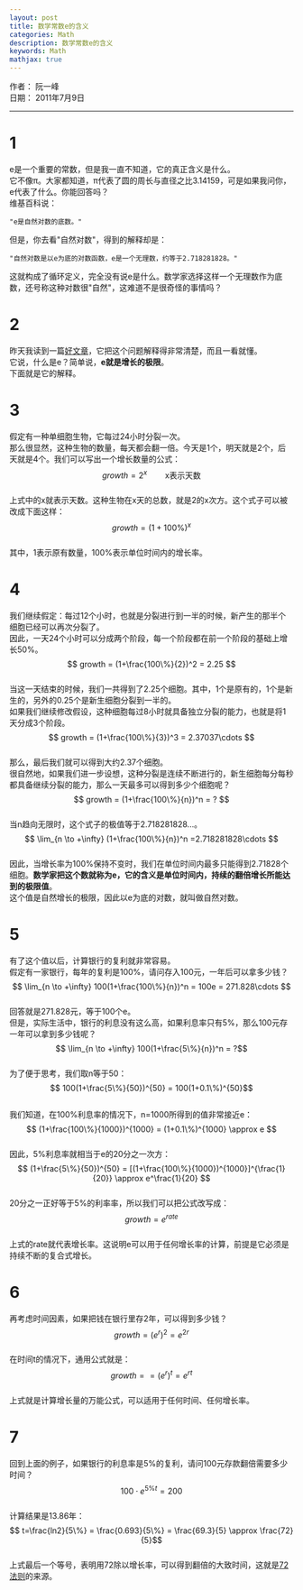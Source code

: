 ```yaml
---
layout: post
title: 数学常数e的含义  
categories: Math
description: 数学常数e的含义  
keywords: Math
mathjax: true
---
```


作者： 阮一峰  
日期： 2011年7月9日  

***  

# 1  
e是一个重要的常数，但是我一直不知道，它的真正含义是什么。  
它不像π。大家都知道，π代表了圆的周长与直径之比3.14159，可是如果我问你，e代表了什么。你能回答吗？  
维基百科说：  
```
"e是自然对数的底数。"  
```
但是，你去看"自然对数"，得到的解释却是：  
```
"自然对数是以e为底的对数函数，e是一个无理数，约等于2.718281828。"  
```
这就构成了循环定义，完全没有说e是什么。数学家选择这样一个无理数作为底数，还号称这种对数很"自然"，这难道不是很奇怪的事情吗？  

# 2  
昨天我读到一篇[好文章](https://betterexplained.com/articles/an-intuitive-guide-to-exponential-functions-e/)，它把这个问题解释得非常清楚，而且一看就懂。  
它说，什么是e？简单说，**e就是增长的极限**。  
下面就是它的解释。  
# 3  
假定有一种单细胞生物，它每过24小时分裂一次。  
那么很显然，这种生物的数量，每天都会翻一倍。今天是1个，明天就是2个，后天就是4个。我们可以写出一个增长数量的公式：  
$$ growth = 2^x \qquad \text{x表示天数}$$  
上式中的x就表示天数。这种生物在x天的总数，就是2的x次方。这个式子可以被改成下面这样：  
$$ growth =(1+100\%)^x $$  
其中，1表示原有数量，100%表示单位时间内的增长率。  
# 4  
我们继续假定：每过12个小时，也就是分裂进行到一半的时候，新产生的那半个细胞已经可以再次分裂了。  
因此，一天24个小时可以分成两个阶段，每一个阶段都在前一个阶段的基础上增长50%。  
$$ growth = (1+\frac{100\%}{2})^2 = 2.25 $$  
当这一天结束的时候，我们一共得到了2.25个细胞。其中，1个是原有的，1个是新生的，另外的0.25个是新生细胞分裂到一半的。  
如果我们继续修改假设，这种细胞每过8小时就具备独立分裂的能力，也就是将1天分成3个阶段。  
$$ growth = (1+\frac{100\%}{3})^3 = 2.37037\cdots $$  
那么，最后我们就可以得到大约2.37个细胞。  
很自然地，如果我们进一步设想，这种分裂是连续不断进行的，新生细胞每分每秒都具备继续分裂的能力，那么一天最多可以得到多少个细胞呢？  
$$ growth = (1+\frac{100\%}{n})^n = ? $$  
当n趋向无限时，这个式子的极值等于2.718281828...。  
$$ \lim_{n \to +\infty} (1+\frac{100\%}{n})^n =2.718281828\cdots $$  
因此，当增长率为100%保持不变时，我们在单位时间内最多只能得到2.71828个细胞。**数学家把这个数就称为e，它的含义是单位时间内，持续的翻倍增长所能达到的极限值**。  
这个值是自然增长的极限，因此以e为底的对数，就叫做自然对数。  
# 5  
有了这个值以后，计算银行的复利就非常容易。  
假定有一家银行，每年的复利是100%，请问存入100元，一年后可以拿多少钱？  
$$ \lim_{n \to +\infty} 100(1+\frac{100\%}{n})^n = 100e = 271.828\cdots $$  
回答就是271.828元，等于100个e。  
但是，实际生活中，银行的利息没有这么高，如果利息率只有5%，那么100元存一年可以拿到多少钱呢？  
$$ \lim_{n \to +\infty} 100(1+\frac{5\%}{n})^n = ?$$  
为了便于思考，我们取n等于50：  
$$ 100(1+\frac{5\%}{50})^{50} = 100(1+0.1\%)^{50}$$　　  
我们知道，在100%利息率的情况下，n=1000所得到的值非常接近e：  
$$ (1+\frac{100\%}{1000})^{1000} = (1+0.1\%)^{1000} \approx e $$  
因此，5%利息率就相当于e的20分之一次方：  
$$ (1+\frac{5\%}{50})^{50} = [(1+\frac{100\%}{1000})^{1000}]^{\frac{1}{20}} \approx e^\frac{1}{20} $$  
20分之一正好等于5%的利率率，所以我们可以把公式改写成：  
$$ growth = e^{rate} $$  
上式的rate就代表增长率。这说明e可以用于任何增长率的计算，前提是它必须是持续不断的复合式增长。  
# 6  
再考虑时间因素，如果把钱在银行里存2年，可以得到多少钱？  
$$ growth = (e^r)^2 = e^{2r} $$  
在时间t的情况下，通用公式就是：  
$$ growth = = (e^r)^t = e^{rt} $$  
上式就是计算增长量的万能公式，可以适用于任何时间、任何增长率。  
# 7  
回到上面的例子，如果银行的利息率是5%的复利，请问100元存款翻倍需要多少时间？  
$$ 100 \cdot e^{5\%t} = 200 $$  
计算结果是13.86年：  
$$ t=\frac{ln2}{5\%} = \frac{0.693}{5\%} = \frac{69.3}{5} \approx \frac{72}{5}$$  
上式最后一个等号，表明用72除以增长率，可以得到翻倍的大致时间，这就是[72法则](https://zh.wikipedia.org/wiki/72法則)的来源。
